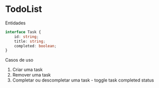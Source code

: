 # TodoList

Entidades

```ts
interface Task {
    id: string;
    title: string;
    completed: boolean;
}
```


Casos de uso

1. Criar uma task
2. Remover uma task
3. Completar ou descompletar uma task - toggle task completed status
